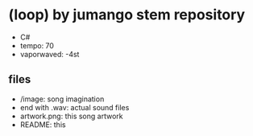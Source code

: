 # (loop) by jumango stem repository

- C#
- tempo: 70
- vaporwaved: -4st

## files

- /image: song imagination
- end with .wav: actual sound files
- artwork.png: this song artwork
- README: this
